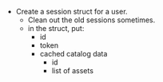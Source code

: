 - Create a session struct for a user.
  - Clean out the old sessions sometimes.
  - in the struct, put:
    - id
    - token
    - cached catalog data
      - id
      - list of assets
